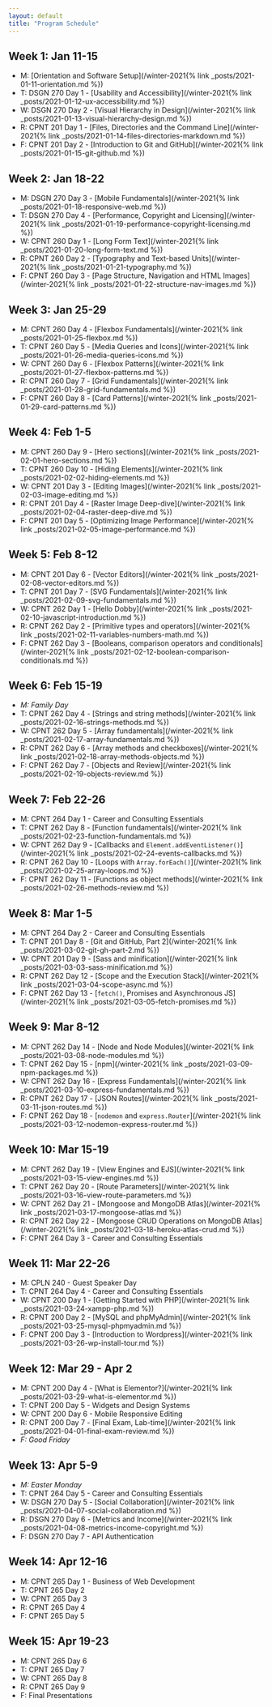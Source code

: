 ```yaml
---
layout: default
title: "Program Schedule"
---
```

## Week 1: Jan 11-15
- M: [Orientation and Software Setup](/winter-2021{% link _posts/2021-01-11-orientation.md %})
- T: DSGN 270 Day 1 - [Usability and Accessibility](/winter-2021{% link _posts/2021-01-12-ux-accessibility.md %})
- W: DSGN 270 Day 2 - [Visual Hierarchy in Design](/winter-2021{% link _posts/2021-01-13-visual-hierarchy-design.md %})
- R: CPNT 201 Day 1 - [Files, Directories and the Command Line](/winter-2021{% link _posts/2021-01-14-files-directories-markdown.md %})
- F: CPNT 201 Day 2 - [Introduction to Git and GitHub](/winter-2021{% link _posts/2021-01-15-git-github.md %})

## Week 2: Jan 18-22
- M: DSGN 270 Day 3 - [Mobile Fundamentals](/winter-2021{% link _posts/2021-01-18-responsive-web.md %})
- T: DSGN 270 Day 4 - [Performance, Copyright and Licensing](/winter-2021{% link _posts/2021-01-19-performance-copyright-licensing.md %})
- W: CPNT 260 Day 1 - [Long Form Text](/winter-2021{% link _posts/2021-01-20-long-form-text.md %})
- R: CPNT 260 Day 2 - [Typography and Text-based Units](/winter-2021{% link _posts/2021-01-21-typography.md %})
- F: CPNT 260 Day 3 - [Page Structure, Navigation and HTML Images](/winter-2021{% link _posts/2021-01-22-structure-nav-images.md %})

## Week 3: Jan 25-29
- M: CPNT 260 Day 4 - [Flexbox Fundamentals](/winter-2021{% link _posts/2021-01-25-flexbox.md %})
- T: CPNT 260 Day 5 - [Media Queries and Icons](/winter-2021{% link _posts/2021-01-26-media-queries-icons.md %})
- W: CPNT 260 Day 6 - [Flexbox Patterns](/winter-2021{% link _posts/2021-01-27-flexbox-patterns.md %})
- R: CPNT 260 Day 7 - [Grid Fundamentals](/winter-2021{% link _posts/2021-01-28-grid-fundamentals.md %})
- F: CPNT 260 Day 8 - [Card Patterns](/winter-2021{% link _posts/2021-01-29-card-patterns.md %})

## Week 4: Feb 1-5
- M: CPNT 260 Day 9 - [Hero sections](/winter-2021{% link _posts/2021-02-01-hero-sections.md %})
- T: CPNT 260 Day 10 - [Hiding Elements](/winter-2021{% link _posts/2021-02-02-hiding-elements.md %})
- W: CPNT 201 Day 3 - [Editing Images](/winter-2021{% link _posts/2021-02-03-image-editing.md %})
- R: CPNT 201 Day 4 - [Raster Image Deep-dive](/winter-2021{% link _posts/2021-02-04-raster-deep-dive.md %})
- F: CPNT 201 Day 5 - [Optimizing Image Performance](/winter-2021{% link _posts/2021-02-05-image-performance.md %})

## Week 5: Feb 8-12
- M: CPNT 201 Day 6 - [Vector Editors](/winter-2021{% link _posts/2021-02-08-vector-editors.md %})
- T: CPNT 201 Day 7 - [SVG Fundamentals](/winter-2021{% link _posts/2021-02-09-svg-fundamentals.md %})
- W: CPNT 262 Day 1 - [Hello Dobby](/winter-2021{% link _posts/2021-02-10-javascript-introduction.md %})
- R: CPNT 262 Day 2 - [Primitive types and operators](/winter-2021{% link _posts/2021-02-11-variables-numbers-math.md %})
- F: CPNT 262 Day 3 - [Booleans, comparison operators and conditionals](/winter-2021{% link _posts/2021-02-12-boolean-comparison-conditionals.md %})

## Week 6: Feb 15-19
- _M: Family Day_
- T: CPNT 262 Day 4 - [Strings and string methods](/winter-2021{% link _posts/2021-02-16-strings-methods.md %})
- W: CPNT 262 Day 5 - [Array fundamentals](/winter-2021{% link _posts/2021-02-17-array-fundamentals.md %})
- R: CPNT 262 Day 6 - [Array methods and checkboxes](/winter-2021{% link _posts/2021-02-18-array-methods-objects.md %})
- F: CPNT 262 Day 7 - [Objects and Review](/winter-2021{% link _posts/2021-02-19-objects-review.md %})

## Week 7: Feb 22-26
- M: CPNT 264 Day 1 - Career and Consulting Essentials
- T: CPNT 262 Day 8 - [Function fundamentals](/winter-2021{% link _posts/2021-02-23-function-fundamentals.md %})
- W: CPNT 262 Day 9 - [Callbacks and `Element.addEventListener()`](/winter-2021{% link _posts/2021-02-24-events-callbacks.md %})
- R: CPNT 262 Day 10 - [Loops with `Array.forEach()`](/winter-2021{% link _posts/2021-02-25-array-loops.md %})
- F: CPNT 262 Day 11 - [Functions as object methods](/winter-2021{% link _posts/2021-02-26-methods-review.md %})

## Week 8: Mar 1-5
- M: CPNT 264 Day 2 - Career and Consulting Essentials
- T: CPNT 201 Day 8 - [Git and GitHub, Part 2](/winter-2021{% link _posts/2021-03-02-git-gh-part-2.md %})
- W: CPNT 201 Day 9 - [Sass and minification](/winter-2021{% link _posts/2021-03-03-sass-minification.md %})
- R: CPNT 262 Day 12 - [Scope and the Execution Stack](/winter-2021{% link _posts/2021-03-04-scope-async.md %})
- F: CPNT 262 Day 13 - [`fetch()`, Promises and Asynchronous JS](/winter-2021{% link _posts/2021-03-05-fetch-promises.md %})

## Week 9: Mar 8-12
- M: CPNT 262 Day 14 - [Node and Node Modules](/winter-2021{% link _posts/2021-03-08-node-modules.md %})
- T: CPNT 262 Day 15 - [npm](/winter-2021{% link _posts/2021-03-09-npm-packages.md %})
- W: CPNT 262 Day 16 - [Express Fundamentals](/winter-2021{% link _posts/2021-03-10-express-fundamentals.md %})
- R: CPNT 262 Day 17 - [JSON Routes](/winter-2021{% link _posts/2021-03-11-json-routes.md %})
- F: CPNT 262 Day 18 - [`nodemon` and `express.Router`](/winter-2021{% link _posts/2021-03-12-nodemon-express-router.md %})

## Week 10: Mar 15-19
- M: CPNT 262 Day 19 - [View Engines and EJS](/winter-2021{% link _posts/2021-03-15-view-engines.md %})
- T: CPNT 262 Day 20 - [Route Parameters](/winter-2021{% link _posts/2021-03-16-view-route-parameters.md %})
- W: CPNT 262 Day 21 - [Mongoose and MongoDB Atlas](/winter-2021{% link _posts/2021-03-17-mongoose-atlas.md %})
- R: CPNT 262 Day 22 - [Mongoose CRUD Operations on MongoDB Atlas](/winter-2021{% link _posts/2021-03-18-heroku-atlas-crud.md %})
- F: CPNT 264 Day 3 - Career and Consulting Essentials

## Week 11: Mar 22-26
- M: CPLN 240 - Guest Speaker Day 
- T: CPNT 264 Day 4 - Career and Consulting Essentials
- W: CPNT 200 Day 1 - [Getting Started with PHP](/winter-2021{% link _posts/2021-03-24-xampp-php.md %})
- R: CPNT 200 Day 2 - [MySQL and phpMyAdmin](/winter-2021{% link _posts/2021-03-25-mysql-phpmyadmin.md %})
- F: CPNT 200 Day 3 - [Introduction to Wordpress](/winter-2021{% link _posts/2021-03-26-wp-install-tour.md %})

## Week 12: Mar 29 - Apr 2
- M: CPNT 200 Day 4 - [What is Elementor?](/winter-2021{% link _posts/2021-03-29-what-is-elementor.md %})
- T: CPNT 200 Day 5 - Widgets and Design Systems
- W: CPNT 200 Day 6 - Mobile Responsive Editing
- R: CPNT 200 Day 7 - [Final Exam, Lab-time](/winter-2021{% link _posts/2021-04-01-final-exam-review.md %})
- _F: Good Friday_

## Week 13: Apr 5-9
- _M: Easter Monday_
- T: CPNT 264 Day 5 - Career and Consulting Essentials
- W: DSGN 270 Day 5 - [Social Collaboration](/winter-2021{% link _posts/2021-04-07-social-collaboration.md %})
- R: DSGN 270 Day 6 - [Metrics and Income](/winter-2021{% link _posts/2021-04-08-metrics-income-copyright.md %})
- F: DSGN 270 Day 7 - API Authentication

## Week 14: Apr 12-16
- M: CPNT 265 Day 1 - Business of Web Development
- T: CPNT 265 Day 2
- W: CPNT 265 Day 3
- R: CPNT 265 Day 4
- F: CPNT 265 Day 5

## Week 15: Apr 19-23
- M: CPNT 265 Day 6
- T: CPNT 265 Day 7
- W: CPNT 265 Day 8
- R: CPNT 265 Day 9
- F: Final Presentations
